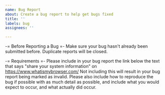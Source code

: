 ```yaml
---
name: Bug Report
about: Create a bug report to help get bugs fixed
title: ''
labels: bug
assignees: ''

---
```


-= Before Reporting a Bug =-
Make sure your bug hasn't already been submitted before. Duplicate reports will be closed.

-= Requirements =-
Please include in your bug report the link below the text that says "share your system information" on https://www.whatismybrowser.com/
Not including this will result in your bug report being marked as invalid.
Please also include how to reproduce the bug if possible with as much detail as possible, and include what you would expect to occur, and what actually did occur.
